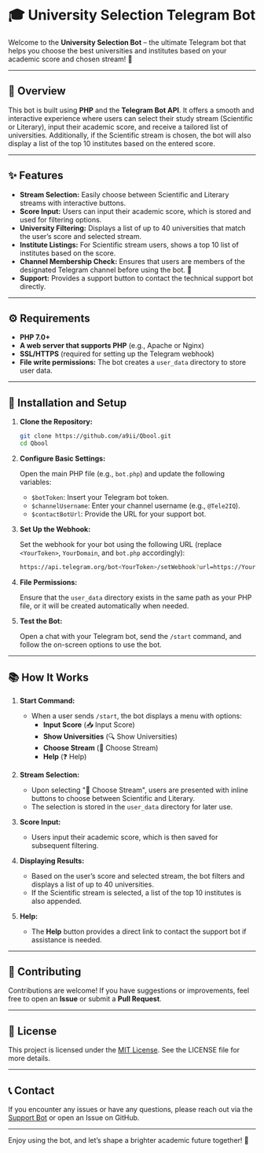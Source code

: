 
# 🎓 University Selection Telegram Bot

Welcome to the **University Selection Bot** – the ultimate Telegram bot that helps you choose the best universities and institutes based on your academic score and chosen stream! 🚀

---

## 📝 Overview

This bot is built using **PHP** and the **Telegram Bot API**. It offers a smooth and interactive experience where users can select their study stream (Scientific or Literary), input their academic score, and receive a tailored list of universities. Additionally, if the Scientific stream is chosen, the bot will also display a list of the top 10 institutes based on the entered score.

---

## ✨ Features

- **Stream Selection:** Easily choose between Scientific and Literary streams with interactive buttons.
- **Score Input:** Users can input their academic score, which is stored and used for filtering options.
- **University Filtering:** Displays a list of up to 40 universities that match the user’s score and selected stream.
- **Institute Listings:** For Scientific stream users, shows a top 10 list of institutes based on the score.
- **Channel Membership Check:** Ensures that users are members of the designated Telegram channel before using the bot. 📢
- **Support:** Provides a support button to contact the technical support bot directly.

---

## ⚙️ Requirements

- **PHP 7.0+**
- **A web server that supports PHP** (e.g., Apache or Nginx)
- **SSL/HTTPS** (required for setting up the Telegram webhook)
- **File write permissions:** The bot creates a `user_data` directory to store user data.

---

## 🚀 Installation and Setup

1. **Clone the Repository:**

   ```bash
   git clone https://github.com/a9ii/Qbool.git
   cd Qbool
   ```

2. **Configure Basic Settings:**

   Open the main PHP file (e.g., `bot.php`) and update the following variables:
   - `$botToken`: Insert your Telegram bot token.
   - `$channelUsername`: Enter your channel username (e.g., `@Tele2IQ`).
   - `$contactBotUrl`: Provide the URL for your support bot.

3. **Set Up the Webhook:**

   Set the webhook for your bot using the following URL (replace `<YourToken>`, `YourDomain`, and `bot.php` accordingly):

   ```bash
   https://api.telegram.org/bot<YourToken>/setWebhook?url=https://YourDomain/path/to/bot.php
   ```

4. **File Permissions:**

   Ensure that the `user_data` directory exists in the same path as your PHP file, or it will be created automatically when needed.

5. **Test the Bot:**

   Open a chat with your Telegram bot, send the `/start` command, and follow the on-screen options to use the bot.

---

## 📚 How It Works

1. **Start Command:**
   - When a user sends `/start`, the bot displays a menu with options:
     - **Input Score** (📥 Input Score)
     - **Show Universities** (🔍 Show Universities)
     - **Choose Stream** (📝 Choose Stream)
     - **Help** (❓ Help)

2. **Stream Selection:**
   - Upon selecting "📝 Choose Stream", users are presented with inline buttons to choose between Scientific and Literary.
   - The selection is stored in the `user_data` directory for later use.

3. **Score Input:**
   - Users input their academic score, which is then saved for subsequent filtering.

4. **Displaying Results:**
   - Based on the user’s score and selected stream, the bot filters and displays a list of up to 40 universities.
   - If the Scientific stream is selected, a list of the top 10 institutes is also appended.

5. **Help:**
   - The **Help** button provides a direct link to contact the support bot if assistance is needed.

---

## 🤝 Contributing

Contributions are welcome! If you have suggestions or improvements, feel free to open an **Issue** or submit a **Pull Request**.

---

## 📄 License

This project is licensed under the [MIT License](LICENSE). See the LICENSE file for more details.

---

## 📞 Contact

If you encounter any issues or have any questions, please reach out via the [Support Bot](https://t.me/ContactMAI_bot) or open an Issue on GitHub.

---

Enjoy using the bot, and let’s shape a brighter academic future together! 🌟
